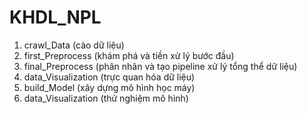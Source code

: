 # KHDL_NPL
1. crawl_Data (cào dữ liệu)
2. first_Preprocess (khám phá và tiền xử lý bước đầu)
3. final_Preprocess (phân nhãn và tạo pipeline xử lý tổng thể dữ liệu)
4. data_Visualization (trực quan hóa dữ liệu)
5. build_Model (xây dựng mô hình học máy)
6. data_Visualization (thử nghiệm mô hình)
